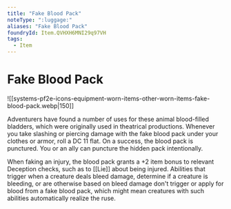 ```yaml
---
title: "Fake Blood Pack"
noteType: ":luggage:"
aliases: "Fake Blood Pack"
foundryId: Item.QVHXH6MNI29q97VH
tags:
  - Item
---
```


# Fake Blood Pack
![[systems-pf2e-icons-equipment-worn-items-other-worn-items-fake-blood-pack.webp|150]]

Adventurers have found a number of uses for these animal blood-filled bladders, which were originally used in theatrical productions. Whenever you take slashing or piercing damage with the fake blood pack under your clothes or armor, roll a DC 11 flat. On a success, the blood pack is punctured. You or an ally can puncture the hidden pack intentionally.

When faking an injury, the blood pack grants a +2 item bonus to relevant Deception checks, such as to [[Lie]] about being injured. Abilities that trigger when a creature deals bleed damage, determine if a creature is bleeding, or are otherwise based on bleed damage don't trigger or apply for blood from a fake blood pack, which might mean creatures with such abilities automatically realize the ruse.
